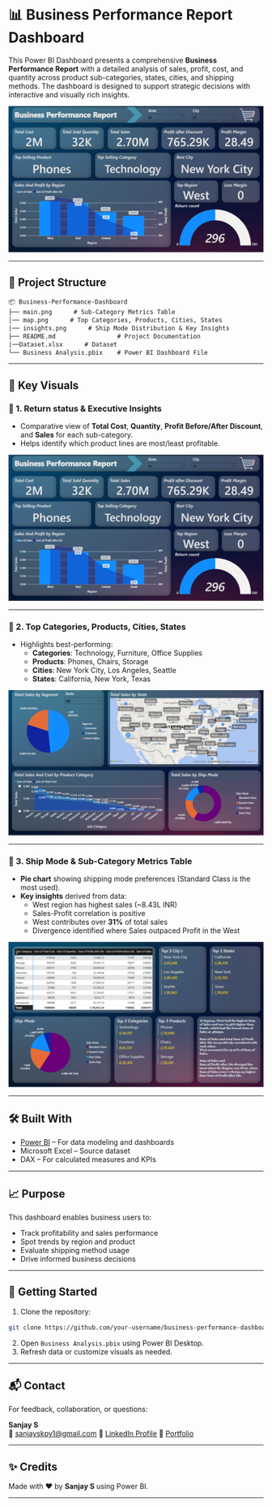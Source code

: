 
# 📊 Business Performance Report Dashboard

This Power BI Dashboard presents a comprehensive **Business Performance Report** with a detailed analysis of sales, profit, cost, and quantity across product sub-categories, states, cities, and shipping methods. The dashboard is designed to support strategic decisions with interactive and visually rich insights.

![Dashboard Overview](./main.png)

---

## 📁 Project Structure

```
📦 Business-Performance-Dashboard
├── main.png      # Sub-Category Metrics Table
│── map.png      # Top Categories, Products, Cities, States
|── insights.png      # Ship Mode Distribution & Key Insights
├── README.md                 # Project Documentation
|──Dataset.xlsx      # Dataset
└── Business Analysis.pbix    # Power BI Dashboard File
```

---

## 📌 Key Visuals

### 🔹 1. Return status & Executive Insights
- Comparative view of **Total Cost**, **Quantity**, **Profit Before/After Discount**, and **Sales** for each sub-category.
- Helps identify which product lines are most/least profitable.

![Sub-Category Table](./main.png)

---

### 🔹 2. Top Categories, Products, Cities, States
- Highlights best-performing:
  - **Categories**: Technology, Furniture, Office Supplies
  - **Products**: Phones, Chairs, Storage
  - **Cities**: New York City, Los Angeles, Seattle
  - **States**: California, New York, Texas

![Top Metrics](./map.png)

---

### 🔹 3. Ship Mode & Sub-Category Metrics Table
- **Pie chart** showing shipping mode preferences (Standard Class is the most used).
- **Key insights** derived from data:
  - West region has highest sales (~8.43L INR)
  - Sales-Profit correlation is positive
  - West contributes over **31%** of total sales
  - Divergence identified where Sales outpaced Profit in the West

![Ship Mode & Insights](./insights.png)

---

## 🛠️ Built With
- [Power BI](https://powerbi.microsoft.com/) – For data modeling and dashboards
- Microsoft Excel – Source dataset
- DAX – For calculated measures and KPIs

---

## 📈 Purpose
This dashboard enables business users to:
- Track profitability and sales performance
- Spot trends by region and product
- Evaluate shipping method usage
- Drive informed business decisions

---

## 🚀 Getting Started

1. Clone the repository:
```bash
git clone https://github.com/your-username/business-performance-dashboard.git
```
2. Open `Business Analysis.pbix` using Power BI Desktop.
3. Refresh data or customize visuals as needed.

---

## 📬 Contact
For feedback, collaboration, or questions:

**Sanjay S**  
📧 [sanjayskpy1@gmail.com](mailto:sanjayskpy1@gmail.com)
👤 [LinkedIn Profile](https://www.linkedin.com/in/sanjay-s953925)
👤 [Portfolio](https://sk-sanju.github.io/Sanjay/)

---

## ✨ Credits
Made with ❤️ by **Sanjay S** using Power BI.

---
